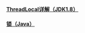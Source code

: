 
#### [ThreadLocal详解（JDK1.8）](./Java相关\Java基础等\并发/ThreadLocal详解（JDK1.8）.md)
#### [锁（Java）](./Java相关\Java基础等\并发/锁（Java）.md)